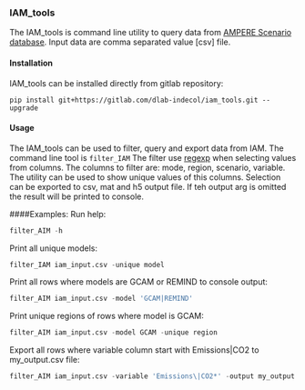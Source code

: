 ### IAM_tools
The IAM_tools is command line utility to query data from [AMPERE Scenario database](http://www.iiasa.ac.at/web/home/research/researchPrograms/Energy/AMPERE_Scenario_database.html).
Input data are comma separated value [csv] file.

#### Installation
IAM_tools can be installed directly from gitlab repository:

```pip install git+https://gitlab.com/dlab-indecol/iam_tools.git --upgrade```

#### Usage
The IAM_tools can be used to filter, query and export data from IAM.
The command line tool is ```filter_IAM```
The filter use [regexp](https://docs.python.org/3.6/howto/regex.html)
when selecting values from columns.
The columns to filter are: mode, region, scenario, variable.
The utility can be used to show unique values of this columns.
Selection can be exported to csv, mat and h5 output file.
If teh output arg is omitted the result will be printed to console.

####Examples:
Run help:
```python
filter_AIM -h
```
Print all unique models:

```python
filter_IAM iam_input.csv -unique model
```
     
Print all rows where models are GCAM or REMIND to console output:
```python
filter_AIM iam_input.csv -model 'GCAM|REMIND'
```
   
Print unique regions of rows where model is GCAM:
```python
filter_AIM iam_input.csv -model GCAM -unique region
```
     
Export all rows where variable column start with Emissions|CO2 to my_output.csv file:
```python
filter_AIM iam_input.csv -variable 'Emissions\|CO2*' -output my_output.csv
```


